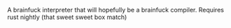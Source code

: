 A brainfuck interpreter that will hopefully be a brainfuck compiler.
Requires rust nightly (that sweet sweet box match)
